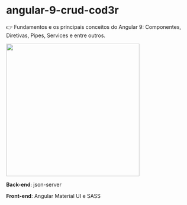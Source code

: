 # angular-9-crud-cod3r
👉 Fundamentos e os principais conceitos do Angular 9: Componentes, Diretivas, Pipes, Services e entre outros.


<img src="https://raw.githubusercontent.com/biacoelho/angular-9-crud-cod3r/master/image-demo.gif" width="360px" />

<br />

**Back-end**: json-server

**Front-end**: Angular Material UI e SASS

